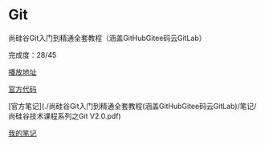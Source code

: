# Git

尚硅谷Git入门到精通全套教程（涵盖GitHubGitee码云GitLab）

完成度：28/45

[播放地址](https://www.bilibili.com/video/BV1vy4y1s7k6)

[官方代码](./尚硅谷Git入门到精通全套教程(涵盖GitHubGitee码云GitLab)/代码.7z)

[官方笔记](./尚硅谷Git入门到精通全套教程(涵盖GitHubGitee码云GitLab)/笔记/尚硅谷技术课程系列之Git V2.0.pdf)

[我的笔记](../note/尚硅谷Git入门到精通全套教程(涵盖GitHubGitee码云GitLab)笔记.md)
